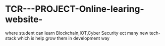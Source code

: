 # TCR---PROJECT-Online-learing-website-
where student can learn Blockchain,IOT,Cyber Security ect many new tech-stack which is help grow them in development way
